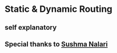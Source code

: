 # Static & Dynamic Routing

## self explanatory
## Special thanks to [Sushma Nalari](https://github.com/Sushma1111)
